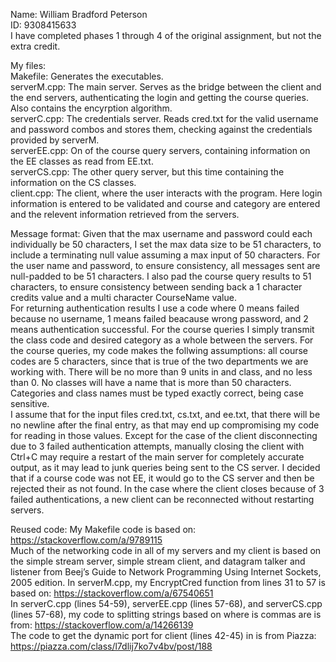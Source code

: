 Name: William Bradford Peterson  
ID: 9308415633  
I have completed phases 1 through 4 of the original assignment, but not the extra credit.  

My files:  
Makefile: Generates the executables.  
serverM.cpp: The main server. Serves as the bridge between the client and the end servers, authenticating the login and getting the course queries. Also contains the encyrption algorithm.  
serverC.cpp: The credentials server. Reads cred.txt for the valid username and password combos and stores them, checking against the credentials provided by serverM.  
serverEE.cpp: On of the course query servers, containing information on the EE classes as read from EE.txt.  
serverCS.cpp: The other query server, but this time containing the information on the CS classes.  
client.cpp: The client, where the user interacts with the program. Here login information is entered to be validated and course and category are entered and the relevent information retrieved from the servers.

Message format: Given that the max username and password could each individually be 50 characters, I set the max data size to be 51 characters, to include a terminating null value assuming a max input of 50 characters. For the user name and password, to ensure consistency, all messages sent are null-padded to be 51 characters. I also pad the course query results to 51 characters, to ensure consistency between sending back a 1 character credits value and a multi character CourseName value.  
For returning authentication results I use a code where 0 means failed because no username, 1 means failed beacause wrong password, and 2 means authentication successful. For the course queries I simply transmit the class code and desired category as a whole between the servers.
For the course queries, my code makes the follwing assumptions: all course codes are 5 characters, since that is true of the two departments we are working with. There will be no more than 9 units in and class, and no less than 0. No classes will have a name that is more than 50 characters. Categories and class names must be typed exactly correct, being case sensitive.  
I assume that for the input files cred.txt, cs.txt, and ee.txt, that there will be no newline after the final entry, as that may end up compromising my code for reading in those values.
Except for the case of the client disconnecting due to 3 failed authentication attempts, manually closing the client with Ctrl+C may require a restart of the main server for completely accurate output, as it may lead to junk queries being sent to the CS server. I decided that if a course code was not EE, it would go to the CS server and then be rejected their as not found. In the case where the client closes because of 3 failed authentications, a new client can be reconnected without restarting servers.
 
Reused code:
My Makefile code is based on: https://stackoverflow.com/a/9789115  
Much of the networking code in all of my servers and my client is based on the simple stream server, simple stream client, and datagram talker and listener from Beej’s Guide to Network Programming Using Internet Sockets, 2005 edition.
In serverM.cpp, my EncryptCred function from lines 31 to 57 is based on: https://stackoverflow.com/a/67540651  
In serverC.cpp (lines 54-59), serverEE.cpp (lines 57-68), and serverCS.cpp (lines 57-68), my code to splitting strings based on where is commas are is from: https://stackoverflow.com/a/14266139    
The code to get the dynamic port for client (lines 42-45) in is from Piazza: https://piazza.com/class/l7dlij7ko7v4bv/post/188
